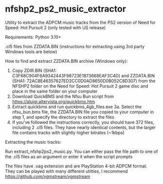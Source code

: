 # nfshp2_ps2_music_extractor
Utility to extract the ADPCM music tracks from the PS2 version of Need for Speed: Hot Pursuit 2 (only tested with US release)

Requirements:
Python 3.10+

.cl5 files from ZZDATA.BIN (instructions for extracting using 3rd party Windows tools are below)


How to find and extract ZZDATA.BIN archive (Windows only):

1. Copy ZDIR.BIN (SHA1: C3F68C904F6A9342443F96723E1873668EAF3C4D) and ZZDATA.BIN (SHA1: 72AC8E46357627ED2CC0D0AD8650D0B052C8D307) from the NFSHP2 folder on the Need for Speed: Hot Pursuit 2 game disc and place in the same folder on your computer
2. Download QuickBMS and the Nfsu Bun script from https://aluigi.altervista.org/quickbms.htm
3. Extract quickbms and run quickbms_4gb_files.exe
  3a. Select the nfsu_bun.bms file, the ZZDATA.BIN file you copied to your computer in step 1, and specify the directory to extract the files
4. If you've followed the instructions correctly, you should have 372 files, including 2 .cl5 files. They have nearly identical contents, but the larger file contains tracks with slightly higher bitrates (~1kbps)


Extracting the music tracks:

Run extract_nfshp2ps2_music.py. You can either pass the file path to one of the .cl5 files as an argument or enter it when the script prompts

The files have .vag extension and are PlayStation 4-bit ADPCM format. They can be played with many different utilties, I recommend https://github.com/vgmstream/vgmstream
